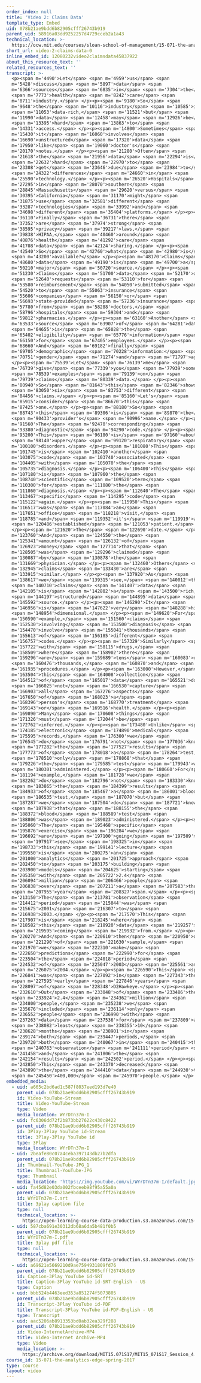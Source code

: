 ```yaml
---
order_index: null
title: 'Video 2: Claims Data'
template_type: Embed
uid: 078b21ae9bdd6b82905cfff26743b919
parent_uid: 58916a03dd9252257d4729cceb2a1a43
technical_location: >-
  https://ocw.mit.edu/courses/sloan-school-of-management/15-071-the-analytics-edge-spring-2017/trees/keeping-an-eye-on-healthcare-costs-the-d2hawkeye-story/video-2-claims-data/video-2-claims-data-0
short_url: video-2-claims-data-0
inline_embed_id: 12080232video2claimsdata45837922
about_this_resource_text: ''
related_resources_text: ''
transcript: >-
  <p><span m='4490'>Let</span> <span m='4959'>us</span> <span
  m='5428'>discuss</span> <span m='5897'>data</span> <span
  m='6366'>sources</span> <span m='6835'>in</span> <span m='7304'>the</span>
  <span m='7773'>health</span> <span m='8242'>care</span> <span
  m='8711'>industry.</span> </p><p><span m='9180'>So</span> <span
  m='9648'>the</span> <span m='10116'>industry</span> <span m='10585'>is</span>
  <span m='11053'>data-rich,</span> <span m='11521'>but</span> <span
  m='11990'>data</span> <span m='12458'>may</span> <span m='12926'>be</span>
  <span m='13395'>hard</span> <span m='13863'>to</span> <span
  m='14331'>access.</span> </p><p><span m='14800'>Sometimes</span> <span
  m='15430'>it</span> <span m='16060'>involves</span> <span
  m='16690'>unstructured</span> <span m='17320'>data</span> <span
  m='17950'>like</span> <span m='19060'>doctor's</span> <span
  m='20170'>notes.</span> </p><p><span m='21280'>Often</span> <span
  m='21618'>the</span> <span m='21956'>data</span> <span m='22294'>is</span>
  <span m='22632'>hard</span> <span m='22970'>to</span> <span
  m='23308'>get</span> <span m='23646'>due</span> <span m='23984'>to</span>
  <span m='24322'>differences</span> <span m='24660'>in</span> <span
  m='25590'>technology.</span> </p><p><span m='26520'>Hospitals</span> <span
  m='27295'>in</span> <span m='28070'>southern</span> <span
  m='28845'>Massachusetts</span> <span m='29620'>versus</span> <span
  m='30395'>California</span> <span m='31170'>might</span> <span
  m='31875'>use</span> <span m='32581'>different</span> <span
  m='33287'>technologies</span> <span m='33992'>and</span> <span
  m='34698'>different</span> <span m='35404'>platforms.</span> </p><p><span
  m='36110'>Finally</span> <span m='36731'>there</span> <span
  m='37352'>are</span> <span m='37974'>strong</span> <span
  m='38595'>privacy</span> <span m='39217'>laws,</span> <span
  m='39838'>HIPAA,</span> <span m='40460'>around</span> <span
  m='40876'>health</span> <span m='41292'>care</span> <span
  m='41708'>data</span> <span m='42124'>sharing.</span> </p><p><span
  m='42540'>So</span> <span m='42760'>what</span> <span m='42980'>is</span>
  <span m='43200'>available?</span> </p><p><span m='48170'>Claims</span> <span
  m='48680'>data</span> <span m='49190'>is</span> <span m='49700'>a</span> <span
  m='50210'>major</span> <span m='50720'>source.</span> </p><p><span
  m='51230'>Claims</span> <span m='51700'>data</span> <span m='52170'>are</span>
  <span m='52640'>requests</span> <span m='53110'>for</span> <span
  m='53580'>reimbursement</span> <span m='54050'>submitted</span> <span
  m='54520'>to</span> <span m='55063'>insurance</span> <span
  m='55606'>companies</span> <span m='56150'>or</span> <span
  m='56693'>state-provided</span> <span m='57236'>insurance</span> <span
  m='57780'>from</span> <span m='58288'>doctors,</span> <span
  m='58796'>hospitals</span> <span m='59304'>and</span> <span
  m='59812'>pharmacies.</span> </p><p><span m='63160'>Another</span> <span
  m='63533'>source</span> <span m='63907'>of</span> <span m='64281'>data</span>
  <span m='64655'>is</span> <span m='65028'>the</span> <span
  m='65402'>eligibility</span> <span m='65776'>information</span> <span
  m='66150'>for</span> <span m='67405'>employees.</span> </p><p><span
  m='68660'>And</span> <span m='69182'>finally</span> <span
  m='69705'>demographic</span> <span m='70228'>information:</span> <span
  m='70751'>gender</span> <span m='71274'>and</span> <span m='71797'>age.</span>
  </p><p><span m='75539'>Let</span> <span m='76139'>me</span> <span
  m='76739'>give</span> <span m='77339'>you</span> <span m='77939'>some</span>
  <span m='78539'>examples</span> <span m='79139'>on</span> <span
  m='79739'>claims</span> <span m='80339'>data.</span> </p><p><span
  m='80940'>So</span> <span m='81643'>this</span> <span m='82346'>shows</span>
  <span m='83050'>six</span> <span m='83753'>different</span> <span
  m='84456'>claims.</span> </p><p><span m='85160'>Let's</span> <span
  m='85915'>consider</span> <span m='86670'>this</span> <span
  m='87425'>one.</span> </p><p><span m='88180'>So</span> <span
  m='88743'>this</span> <span m='89306'>is</span> <span m='89870'>the</span>
  <span m='90433'>provider's</span> <span m='90996'>name.</span> </p><p><span
  m='91560'>The</span> <span m='92470'>corresponding</span> <span
  m='93380'>diagnostic</span> <span m='94290'>code.</span> </p><p><span
  m='95200'>This</span> <span m='96180'>is</span> <span m='97160'>about</span>
  <span m='98140'>upper</span> <span m='99120'>respiratory</span> <span
  m='100100'>disorders.</span> </p><p><span m='101080'>This</span> <span
  m='101745'>is</span> <span m='102410'>another</span> <span
  m='103075'>code</span> <span m='103740'>associated</span> <span
  m='104405'>with</span> <span m='105070'>the</span> <span
  m='105735'>diagnosis.</span> </p><p><span m='106400'>This</span> <span
  m='107180'>is</span> <span m='107960'>the</span> <span
  m='108740'>scientific</span> <span m='109520'>term</span> <span
  m='110300'>for</span> <span m='111080'>the</span> <span
  m='111860'>diagnosis.</span> </p><p><span m='112640'>The</span> <span
  m='113467'>specific</span> <span m='114295'>code</span> <span
  m='115122'>again.</span> </p><p><span m='115950'>This</span> <span
  m='116517'>was</span> <span m='117084'>an</span> <span
  m='117651'>office</span> <span m='118218'>visit,</span> <span
  m='118785'>and</span> <span m='119352'>it's</span> <span m='119919'>an</span>
  <span m='120486'>established</span> <span m='121053'>patient.</span>
  </p><p><span m='121620'>The</span> <span m='122690'>date.</span> </p><p><span
  m='123760'>And</span> <span m='124550'>the</span> <span
  m='125341'>amount</span> <span m='126132'>of</span> <span
  m='126923'>money</span> <span m='127714'>that</span> <span
  m='128505'>was</span> <span m='129296'>claimed</span> <span
  m='130087'>by</span> <span m='130878'>the</span> <span
  m='131669'>physician.</span> </p><p><span m='132460'>Others</span> <span
  m='132945'>claims</span> <span m='133430'>are</span> <span
  m='133915'>similar.</span> </p><p><span m='137920'>As</span> <span
  m='138617'>we</span> <span m='139315'>see,</span> <span m='140012'>the</span>
  <span m='140710'>claims</span> <span m='141407'>data</span> <span
  m='142105'>is</span> <span m='142802'>a</span> <span m='143500'>rich,</span>
  <span m='144197'>structured</span> <span m='144895'>data</span> <span
  m='145592'>source.</span> </p><p><span m='146290'>It</span> <span
  m='146956'>is</span> <span m='147622'>very</span> <span m='148288'>high</span>
  <span m='148954'>dimensional.</span> </p><p><span m='149620'>For</span> <span
  m='150590'>example,</span> <span m='151560'>claims</span> <span
  m='152530'>involving</span> <span m='153500'>diagnosis</span> <span
  m='154470'>involve</span> <span m='155041'>thousands</span> <span
  m='155613'>of</span> <span m='156185'>different</span> <span
  m='156757'>codes.</span> </p><p><span m='157329'>Similarly</span> <span
  m='157722'>with</span> <span m='158115'>drugs,</span> <span
  m='158509'>where</span> <span m='158902'>there</span> <span
  m='159296'>are</span> <span m='159689'>tens</span> <span m='160083'>of</span>
  <span m='160476'>thousands,</span> <span m='160870'>and</span> <span
  m='161935'>procedures.</span> </p><p><span m='163000'>However,</span> <span
  m='163504'>this</span> <span m='164008'>collection</span> <span
  m='164512'>of</span> <span m='165017'>data</span> <span m='165521'>does</span>
  <span m='166025'>not</span> <span m='166530'>capture</span> <span
  m='166903'>all</span> <span m='167276'>aspects</span> <span
  m='167650'>of</span> <span m='168023'>a</span> <span
  m='168396'>person's</span> <span m='168770'>treatment</span> <span
  m='169143'>or</span> <span m='169516'>health.</span> </p><p><span
  m='169890'>Many</span> <span m='170608'>things</span> <span
  m='171326'>must</span> <span m='172044'>be</span> <span
  m='172762'>inferred.</span> </p><p><span m='173480'>Unlike</span> <span
  m='174185'>electronic</span> <span m='174890'>medical</span> <span
  m='175595'>records,</span> <span m='176300'>we</span> <span
  m='176545'>do</span> <span m='176791'>not</span> <span m='177036'>know</span>
  <span m='177282'>the</span> <span m='177527'>results</span> <span
  m='177773'>of</span> <span m='178018'>a</span> <span m='178264'>test,</span>
  <span m='178510'>only</span> <span m='178868'>that</span> <span
  m='179226'>the</span> <span m='179585'>test</span> <span m='179943'>was</span>
  <span m='180301'>administered.</span> </p><p><span m='180660'>For</span> <span
  m='181194'>example,</span> <span m='181728'>we</span> <span
  m='182262'>do</span> <span m='182796'>not</span> <span m='183330'>know</span>
  <span m='183865'>the</span> <span m='184399'>results</span> <span
  m='184933'>of</span> <span m='185467'>a</span> <span m='186001'>blood</span>
  <span m='186535'>test,</span> <span m='187070'>but</span> <span
  m='187287'>we</span> <span m='187504'>do</span> <span m='187721'>know</span>
  <span m='187938'>that</span> <span m='188155'>the</span> <span
  m='188372'>blood</span> <span m='188589'>test</span> <span
  m='188806'>was</span> <span m='189023'>administered.</span> </p><p><span
  m='195060'>The</span> <span m='195468'>specific</span> <span
  m='195876'>exercise</span> <span m='196284'>we</span> <span
  m='196692'>are</span> <span m='197100'>going</span> <span m='197509'>to</span>
  <span m='197917'>see</span> <span m='198325'>in</span> <span
  m='198733'>this</span> <span m='199141'>lecture</span> <span
  m='199550'>is</span> <span m='200275'>an</span> <span
  m='201000'>analytics</span> <span m='201725'>approach</span> <span
  m='202450'>to</span> <span m='203175'>building</span> <span
  m='203900'>models</span> <span m='204625'>starting</span> <span
  m='205350'>with</span> <span m='205722'>2.4</span> <span
  m='206094'>million</span> <span m='206466'>people</span> <span
  m='206838'>over</span> <span m='207211'>a</span> <span m='207583'>three</span>
  <span m='207955'>year</span> <span m='208327'>span.</span> </p><p><span
  m='213150'>The</span> <span m='213781'>observation</span> <span
  m='214412'>period</span> <span m='215044'>was</span> <span
  m='215675'>2001</span> <span m='216307'>to</span> <span
  m='216938'>2003.</span> </p><p><span m='217570'>This</span> <span
  m='217907'>is</span> <span m='218245'>where</span> <span
  m='218582'>this</span> <span m='218920'>data</span> <span m='219257'>is</span>
  <span m='219595'>coming</span> <span m='219932'>from.</span> </p><p><span
  m='220270'>And</span> <span m='220610'>then</span> <span m='220950'>out</span>
  <span m='221290'>of</span> <span m='221630'>sample,</span> <span
  m='221970'>we</span> <span m='222310'>make</span> <span
  m='222650'>predictions</span> <span m='222990'>for</span> <span
  m='223504'>the</span> <span m='224018'>period</span> <span
  m='224532'>of</span> <span m='225047'>2003</span> <span m='225561'>and</span>
  <span m='226075'>2004.</span> </p><p><span m='226590'>This</span> <span
  m='226841'>was</span> <span m='227092'>in</span> <span m='227343'>the</span>
  <span m='227595'>early</span> <span m='227846'>years</span> <span
  m='228097'>of</span> <span m='228348'>D2Hawkeye.</span> </p><p><span
  m='232610'>Out</span> <span m='233048'>of</span> <span m='233486'>the</span>
  <span m='233924'>2.4</span> <span m='234362'>million</span> <span
  m='234800'>people,</span> <span m='235238'>we</span> <span
  m='235676'>included</span> <span m='236114'>only</span> <span
  m='236552'>people</span> <span m='236990'>with</span> <span
  m='237263'>data</span> <span m='237536'>for</span> <span m='237809'>at</span>
  <span m='238082'>least</span> <span m='238355'>10</span> <span
  m='238628'>months</span> <span m='238901'>in</span> <span
  m='239174'>both</span> <span m='239447'>periods,</span> <span
  m='239720'>both</span> <span m='240067'>in</span> <span m='240415'>the</span>
  <span m='240763'>observation</span> <span m='241111'>period</span> <span
  m='241458'>and</span> <span m='241806'>the</span> <span
  m='242154'>results</span> <span m='242502'>period.</span> </p><p><span
  m='242850'>This</span> <span m='243370'>decreased</span> <span
  m='243890'>the</span> <span m='244410'>data</span> <span m='244930'>to</span>
  <span m='245450'>400,000</span> <span m='245970'>people.</span> </p>
embedded_media:
  - uid: a665c2bd6ad1c587f8037eed193d7e40
    parent_uid: 078b21ae9bdd6b82905cfff26743b919
    id: Video-YouTube-Stream
    title: Video-YouTube-Stream
    type: Video
    media_location: WYrDTn37m-I
  - uid: fc6306dd72f2b873bb27622c430c8422
    parent_uid: 078b21ae9bdd6b82905cfff26743b919
    id: 3Play-3Play YouTube id-Stream
    title: 3Play-3Play YouTube id
    type: 3Play
    media_location: WYrDTn37m-I
  - uid: 2beafe80c07a4ceba397143db27b2dfa
    parent_uid: 078b21ae9bdd6b82905cfff26743b919
    id: Thumbnail-YouTube-JPG_1
    title: Thumbnail-YouTube-JPG
    type: Thumbnail
    media_location: 'https://img.youtube.com/vi/WYrDTn37m-I/default.jpg'
  - uid: fa45d82e03da002fbceeb98f95a55a0a
    parent_uid: 078b21ae9bdd6b82905cfff26743b919
    id: WYrDTn37m-I.srt
    title: 3play caption file
    type: null
    technical_location: >-
      https://open-learning-course-data-production.s3.amazonaws.com/15-071-the-analytics-edge-spring-2017/fa45d82e03da002fbceeb98f95a55a0a_WYrDTn37m-I.srt
  - uid: 587cba691e30312db68a6da5b481f0b5
    parent_uid: 078b21ae9bdd6b82905cfff26743b919
    id: WYrDTn37m-I.pdf
    title: 3play pdf file
    type: null
    technical_location: >-
      https://open-learning-course-data-production.s3.amazonaws.com/15-071-the-analytics-edge-spring-2017/587cba691e30312db68a6da5b481f0b5_WYrDTn37m-I.pdf
  - uid: a69621e5669210d9ae7594931809fd76
    parent_uid: 078b21ae9bdd6b82905cfff26743b919
    id: Caption-3Play YouTube id-SRT
    title: Caption-3Play YouTube id-SRT-English - US
    type: Caption
  - uid: bbb524b4463eed353a851274f5073805
    parent_uid: 078b21ae9bdd6b82905cfff26743b919
    id: Transcript-3Play YouTube id-PDF
    title: Transcript-3Play YouTube id-PDF-English - US
    type: Transcript
  - uid: aac5206ab8913353bd0ab32ea329f288
    parent_uid: 078b21ae9bdd6b82905cfff26743b919
    id: Video-InternetArchive-MP4
    title: Video-Internet Archive-MP4
    type: Video
    media_location: >-
      https://archive.org/download/MIT15.071S17/MIT15_071S17_Session_4.3.03_300k.mp4
course_id: 15-071-the-analytics-edge-spring-2017
type: course
layout: video
---
```

